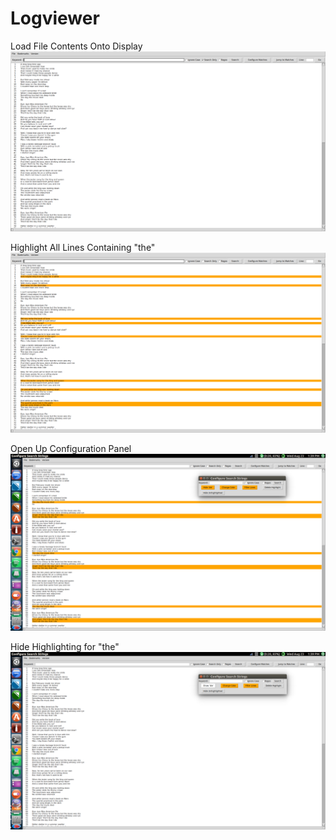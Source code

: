 # Logviewer


Load File Contents Onto Display
![alt text](https://github.com/christianjchoi/LogViewer/blob/master/LogViewer/Screenshots/Screenshot%20from%202017-08-22%2014-51-37.png)

Highlight All Lines Containing "the"
![alt_text](https://github.com/christianjchoi/LogViewer/blob/master/LogViewer/Screenshots/Screenshot%20from%202017-08-22%2014-52-10.png)

Open Up Configuration Panel
![alt_text](https://github.com/christianjchoi/LogViewer/blob/master/LogViewer/Screenshots/Screenshot%20from%202017-08-23%2013-39-30.png)

Hide Highlighting for "the"
![alt_text](https://github.com/christianjchoi/LogViewer/blob/master/LogViewer/Screenshots/Screenshot%20from%202017-08-23%2013-39-39.png)



